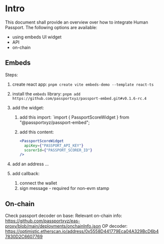 # Intro

This document shall provide an overview over how to integrate Human Passport.
The following options are available:

- using embeds UI widget
- API
- on-chain

## Embeds

Steps:

1. create react app: `pnpm create vite embeds-demo --template react-ts`
1. install the `embeds` library: `pnpm add https://github.com/passportxyz/passport-embed.git#v0.1.6-rc.4`
1. add the widget:

   1. add this import: `import { PassportScoreWidget } from "@passportxyz/passport-embed";
   1. add this content:

      ```jsx
      <PassportScoreWidget
        apiKey={"PASSPORT_API_KEY"}
        scorerId={"PASSPORT_SCORER_ID"}
      />
      ```

1. add an address ...
1. add callback:

   1. connect the wallet
   1. sign message - required for non-evm stamp


## On-chain

Check passport decoder on base:
Relevant on-chain info: https://github.com/passportxyz/eas-proxy/blob/main/deployments/onchainInfo.json
OP decoder: https://optimistic.etherscan.io/address/0x5558D441779Eca04A329BcD6b47830D2C6607769

